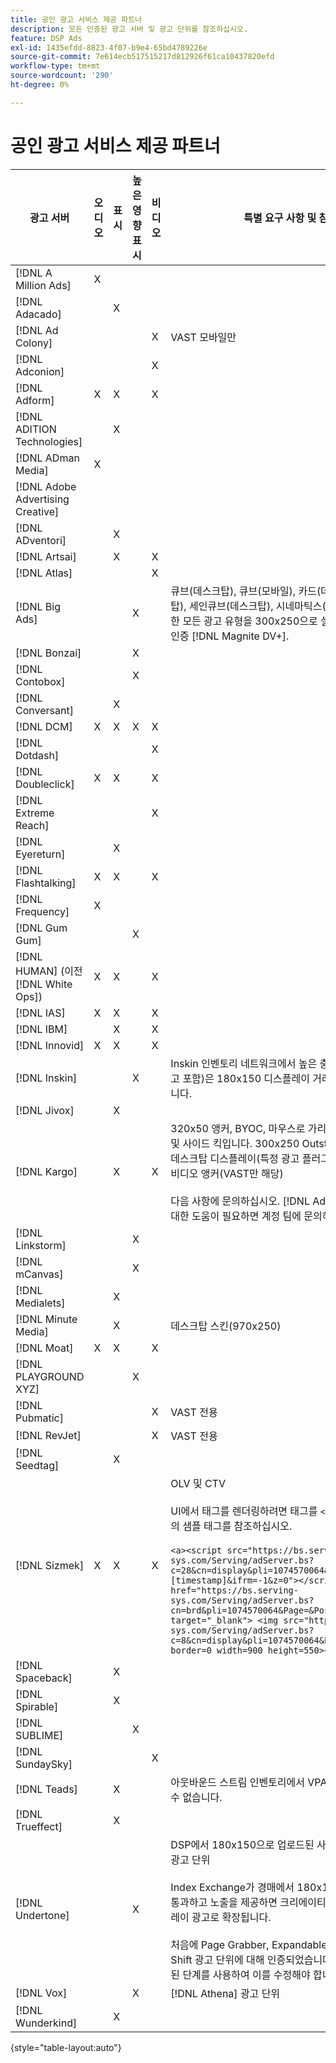 ```yaml
---
title: 공인 광고 서비스 제공 파트너
description: 모든 인증된 광고 서버 및 광고 단위를 참조하십시오.
feature: DSP Ads
exl-id: 1435efdd-8823-4f07-b9e4-65bd4789226e
source-git-commit: 7e614ecb517515217d812926f61ca10437820efd
workflow-type: tm+mt
source-wordcount: '290'
ht-degree: 0%

---
```


# 공인 광고 서비스 제공 파트너

| 광고 서버 | 오디오 | 표시 | 높은 영향 표시 | 비디오 | 특별 요구 사항 및 참고 사항 |
| --- | --- | --- | --- | --- | --- |
| [!DNL A Million Ads] | X |  |  |  |  |
| [!DNL Adacado] |  | X |  |  |  |
| [!DNL Ad Colony] |  |  |  | X | VAST 모바일만 |
| [!DNL Adconion] |  |  |  | X |  |
| [!DNL Adform] | X | X |  | X |  |
| [!DNL ADITION Technologies] |  | X |  |  |  |
| [!DNL ADman Media] | X |  |  |  |  |
| [!DNL Adobe Advertising Creative] |  |  |  |  |  |
| [!DNL ADventori] |  | X |  |  |  |
| [!DNL Artsai] |  | X |  | X |  |
| [!DNL Atlas] |  |  |  | X |  |
| [!DNL Big Ads] |  |  | X |  | 큐브(데스크탑), 큐브(모바일), 카드(데스크탑), 빅 리뷰(데스크탑), 세인큐브(데스크탑), 시네마틱스(데스크톱). DSP에서 이러한 모든 광고 유형을 300x250으로 설정합니다. 를 통해서만 인증 [!DNL Magnite DV+]. |
| [!DNL Bonzai] |  |  | X |  |  |
| [!DNL Contobox] |  |  | X |  |  |
| [!DNL Conversant] |  | X |  |  |  |
| [!DNL DCM] | X | X | X | X |  |
| [!DNL Dotdash] |  |  |  | X |  |
| [!DNL Doubleclick] | X | X |  | X |  |
| [!DNL Extreme Reach] |  |  |  | X |  |
| [!DNL Eyereturn] |  | X |  |  |  |
| [!DNL Flashtalking] | X | X |  | X |  |
| [!DNL Frequency] | X |  |  |  |  |
| [!DNL Gum Gum] |  |  | X |  |  |
| [!DNL HUMAN] (이전 [!DNL White Ops]) | X | X |  | X |  |
| [!DNL IAS] | X | X |  | X |  |
| [!DNL IBM] |  | X |  | X |  |
| [!DNL Innovid] | X | X |  | X |  |
| [!DNL Inskin] |  |  | X |  | Inskin 인벤토리 네트워크에서 높은 충격 스킨(Cavai 대화형 광고 포함)은 180x150 디스플레이 거래 ID에서 제공되어야 합니다. |
| [!DNL Jivox] |  | X |  |  |  |
| [!DNL Kargo] |  | X |  | X | 320x50 앵커, BYOC, 마우스로 가리키기, 브레이크아웃, 분리 및 사이드 킥입니다. 300x250 Outstream, HighRaise; 표준 데스크탑 디스플레이(특정 광고 플러그인 ID가 필요하지 않음); 비디오 앵커(VAST만 해당)</br></br>다음 사항에 문의하십시오. [!DNL Adobe] 광고 단위 설정에 대한 도움이 필요하면 계정 팀에 문의하십시오. |
| [!DNL Linkstorm] |  |  | X |  |  |
| [!DNL mCanvas] |  |  | X |  |  |
| [!DNL Medialets] |  | X |  |  |  |
| [!DNL Minute Media] |  | X |  |  | 데스크탑 스킨(970x250) |
| [!DNL Moat] | X | X |  | X |  |
| [!DNL PLAYGROUND XYZ] |  |  | X |  |  |
| [!DNL Pubmatic] |  |  |  | X | VAST 전용 |
| [!DNL RevJet] |  |  |  | X | VAST 전용 |
| [!DNL Seedtag] |  | X |  |  |  |
| [!DNL Sizmek] | X | X |  | X | OLV 및 CTV</br></br>UI에서 태그를 렌더링하려면 태그를 `<a>` 태그(시작 및 끝) 아래의 샘플 태그를 참조하십시오.</br></br>```<a><script src="https://bs.serving-sys.com/Serving/adServer.bs?c=28&cn=display&pli=1074570064&w=900&h=550&ord=[timestamp]&ifrm=-1&z=0"></script> <noscript> <a href="https://bs.serving-sys.com/Serving/adServer.bs?cn=brd&pli=1074570064&Page=&Pos=-602368150" target="_blank"> <img src="https://bs.serving-sys.com/Serving/adServer.bs?c=8&cn=display&pli=1074570064&Page=&Pos=-602368150" border=0 width=900 height=550></a> </noscript><a>``` |
| [!DNL Spaceback] |  | X |  |  |  |
| [!DNL Spirable] |  | X |  |  |  |
| [!DNL SUBLIME] |  |  | X |  |  |
| [!DNL SundaySky] |  |  |  | X |  |
| [!DNL Teads] |  | X |  |  | 아웃바운드 스트림 인벤토리에서 VPAID에 대한 지원을 사용할 수 없습니다. |
| [!DNL Trueffect] |  | X |  |  |  |
| [!DNL Undertone] |  |  | X |  | DSP에서 180x150으로 업로드된 사용자 지정 페이지 그래버 광고 단위</br></br>Index Exchange가 경매에서 180x150 경매와 DSP 입찰을 통과하고 노출을 제공하면 크리에이티브는 전체 페이지 디스플레이 광고로 확장됩니다.</br></br>처음에 Page Grabber, Expandable Switchion 및 Screen Shift 광고 단위에 대해 인증되었습니다. 프로세스에 대해 표시된 단계를 사용하여 이를 수정해야 합니다. |
| [!DNL Vox] |  |  | X |  | [!DNL Athena] 광고 단위 |
| [!DNL Wunderkind] |  | X |  |  |  |

{style=&quot;table-layout:auto&quot;}
